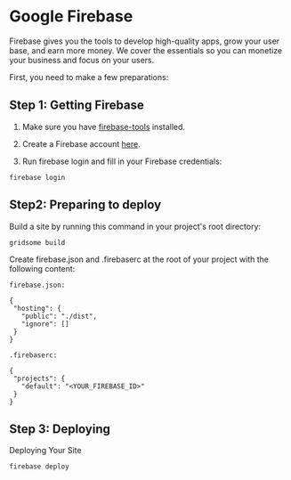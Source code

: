 # Google Firebase

Firebase gives you the tools to develop high-quality apps, grow your user base, and earn more money. We cover the essentials so you can monetize your business and focus on your users.

First, you need to make a few preparations:

## Step 1: Getting Firebase

1. Make sure you have [firebase-tools](https://www.npmjs.com/package/firebase-tools) installed.

1. Create a Firebase account [here](https://firebase.google.com/).

1. Run firebase login and fill in your Firebase credentials:

```shell script
firebase login
```

## Step2: Preparing to deploy

Build a site by running this command in your project's root directory:

```shell
gridsome build
```

Create firebase.json and .firebaserc at the root of your project with the following content:

``firebase.json:``

```shell script
{
 "hosting": {
   "public": "./dist",
   "ignore": []
 }
}
```

``.firebaserc:``

```shell script
{
 "projects": {
   "default": "<YOUR_FIREBASE_ID>"
 }
}
```

## Step 3: Deploying

Deploying Your Site

```shell script
firebase deploy
```
